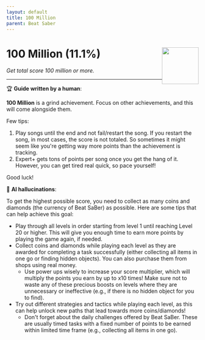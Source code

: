 ```yaml
---
layout: default
title: 100 Million
parent: Beat Saber
---
```


# 100 Million (11.1%) <img style="float: right;" src="https://cdn.cloudflare.steamstatic.com/steamcommunity/public/images/apps/620980/cc071c3d9d6ef6584d3814b8f40c916efa86268f.jpg" width="96" height="96">

_Get total score 100 million or more._

***

:trophy: **Guide written by a human**:

**100 Million** is a grind achievement. Focus on other achievements, and this will come alongside them.

Few tips:
1. Play songs until the end and not fail/restart the song. If you restart the song, in most cases, the score is not totaled. So sometimes it might seem like you're getting way more points than the achievement is tracking.
2. Expert+ gets tons of points per song once you get the hang of it. However, you can get tired real quick, so pace yourself!

Good luck!

:robot: **AI hallucinations**:

To get the highest possible score, you need to collect as many coins and diamonds (the currency of Beat SaBer) as possible. Here are some tips that can help achieve this goal:
- Play through all levels in order starting from level 1 until reaching Level 20 or higher. This will give you enough time to earn more points by playing the game again, if needed.
- Collect coins and diamonds while playing each level as they are awarded for completing a task successfully (either collecting all items in one go or finding hidden objects). You can also purchase them from shops using real money. 
    - Use power ups wisely to increase your score multiplier, which will multiply the points you earn by up to x10 times! Make sure not to waste any of these precious boosts on levels where they are unnecessary or ineffective (e.g., if there is no hidden object for you to find).
- Try out different strategies and tactics while playing each level, as this can help unlock new paths that lead towards more coins/diamonds! 
    - Don't forget about the daily challenges offered by Beat SaBer. These are usually timed tasks with a fixed number of points to be earned within limited time frame (e.g., collecting all items in one go).